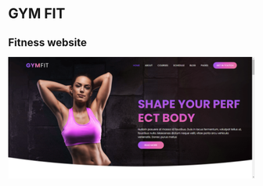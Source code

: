 # GYM FIT 

## Fitness website

<img src="https://github.com/valmir1227/Gym-fit/blob/main/.github/Home.png?raw=true"/>
